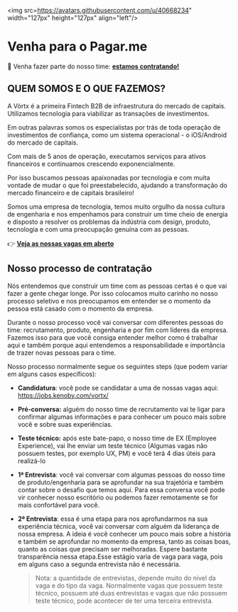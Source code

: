 <img src=https://avatars.githubusercontent.com/u/40668234" width="127px" height="127px" align="left"/>

# Venha para o Pagar.me
:handshake: Venha fazer parte do nosso time: [**estamos contratando!**](https://jobs.kenoby.com/vortx/)

## QUEM SOMOS E O QUE FAZEMOS?

A Vórtx é a primeira Fintech B2B de infraestrutura do mercado de capitais. Utilizamos tecnologia para viabilizar as transações de investimentos.

Em outras palavras somos os especialistas por trás de toda operação de investimentos de confiança, como um sistema operacional - o iOS/Android do mercado de capitais.

Com mais de 5 anos de operação, executamos serviços para ativos financeiros e continuamos crescendo exponencialmente.

Por isso buscamos pessoas apaixonadas por tecnologia e com muita vontade de mudar o que foi preestabelecido, ajudando a transformação do mercado financeiro e de capitais brasileiro!

Somos uma empresa de tecnologia, temos muito orgulho da nossa cultura de engenharia e nos empenhamos para construir um time cheio de energia e disposto a resolver os problemas da indústria com design, produto, tecnologia e com uma preocupação genuína com as pessoas.

:point_right: [**Veja as nossas vagas em aberto**](https://jobs.kenoby.com/vortx/)

## Nosso processo de contratação

Nós entendemos que construir um time com as pessoas certas é o que vai fazer a gente chegar longe. Por isso colocamos muito carinho no nosso processo seletivo e nos preocupamos em entender se o momento da pessoa está casado com o momento da empresa.

Durante o nosso processo você vai conversar com diferentes pessoas do time: recrutamento, produto, engenharia e por fim com líderes da empresa. Fazemos isso para que você consiga entender melhor como é trabalhar aqui e também porque aqui entendemos a responsabilidade e importância de trazer novas pessoas para o time.

Nosso processo normalmente segue os seguintes steps (que podem variar em alguns casos específicos):

* **Candidatura**: você pode se candidatar a uma de nossas vagas aqui: https://jobs.kenoby.com/vortx/

* **Pré-conversa:** alguém do nosso time de recrutamento vai te ligar para confirmar algumas informações e para conhecer um pouco mais sobre você e sobre suas experiências.

* **Teste técnico:** após este bate-papo, o nosso time de EX (Employee Experience), vai lhe enviar um teste técnico (Algumas vagas não possuem testes, por exemplo UX, PM) e você terá 4 dias úteis para realizá-lo

* **1ª Entrevista**: você vai conversar com algumas pessoas do nosso time de produto/engenharia para se aprofundar na sua trajetória e também contar sobre o desafio que temos aqui. Para essa conversa você pode vir conhecer nosso escritório ou podemos fazer remotamente se for mais confortável para você.

* **2ª Entrevista**: essa é uma etapa para nos aprofundarmos na sua experiência técnica, você vai conversar com alguém da liderança de nossa empresa. A ideia é você conhecer um pouco mais sobre a história e também se aprofundar no momento da empresa, tanto as coisas boas, quanto as coisas que precisam ser melhoradas. Espere bastante transparência nessa etapa.Esse estágio varia de vaga para vaga, pois em alguns caso a segunda entrevista não é necessária.

    > Nota: a quantidade de entrevistas, depende muito do nível da vaga e do tipo da vaga. Normalmente vagas que possuem teste técnico, possuem até duas entrevistas e vagas que não possuem teste técnico, pode acontecer de ter uma terceira entrevista.
